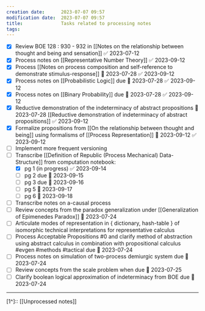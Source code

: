 ```yaml
---
creation date:		2023-07-07 09:57
modification date:	2023-07-07 09:57
title: 				Tasks related to processing notes
tags:
---
```

- [x] Review  BOE 128 : 930 - 932 in [[Notes on the relationship between thought and being and sensation]] ✅ 2023-07-12
- [x] Process notes on [[Representative Number Theory]] ✅ 2023-09-12
- [x] Process [[Notes on process composition and self-reference to demonstrate stimulus-response]] 📅 2023-07-28 ✅ 2023-09-12
- [x] Process notes on [[Probabilistic Logic]] due 📅 2023-07-28 ✅ 2023-09-12
- [x] Process notes on [[Binary Probability]] due 📅 2023-07-28 ✅ 2023-09-12
- [x] Reductive demonstration of the indeterminacy of abstract propositions 📅 2023-07-28 [[Reductive demonstration of indeterminacy of abstract propositions]] ✅ 2023-09-12
- [x] Formalize propositions from [[On the relationship between thought and being]] using formalisms of [[Process Representation]] 📅 2023-09-12 ✅ 2023-09-12
- [ ] Implement more frequent versioning 
- [ ] Transcribe [[Definition of Republic (Process Mechanical) Data-Structure]] from computation notebook:
	- [x] pg 1 (in progress) ✅ 2023-09-14
	- [ ] pg 2 due 📅 2023-09-15 
	- [ ] pg 3 due 📅 2023-09-16
	- [ ] pg 5 📅 2023-09-17 
	- [ ] pg 6 📅 2023-09-18 
- [ ] Transcribe notes on a-causal process
- [ ] Review concepts from the paradox generalization under [[Generalization of Epimenedes Paradox]] 📅 2023-07-24
- [ ] Articulate modes of representation in { dictionary, hash-table } of isomorphic technical interpretations for representative calculus
- [ ] Process Acceptable Propositions #0 and clarify method of abstraction using abstract calculus in combination with propositional calculus #evgen #methods #tactical due 📅 2023-07-24 
- [ ] Process notes on simulation of two-process demiurgic system due 📅 2023-07-24 
- [ ] Review concepts from the scale problem when due 📅  2023-07-25 
- [ ] Clarify boolean logical approximation of indeterminacy from BOE due 📅 2023-07-24 
---
[1^]:: [[Unprocessed notes]]
